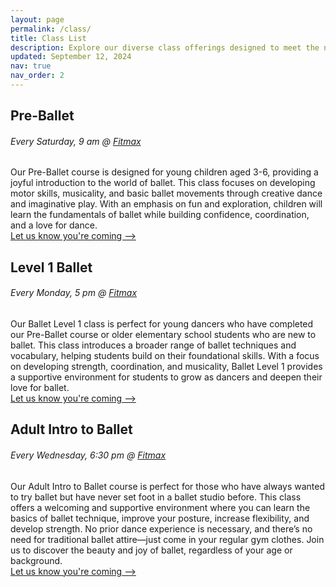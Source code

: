 ```yaml
---
layout: page
permalink: /class/
title: Class List
description: Explore our diverse class offerings designed to meet the needs of dancers of all ages and skill levels.
updated: September 12, 2024
nav: true
nav_order: 2
---
```


## Pre-Ballet
###### Every Saturday, 9 am @ [Fitmax](https://maps.app.goo.gl/JBXejqFpaZuqY8uq5)
Our Pre-Ballet course is designed for young children aged 3-6, providing a joyful introduction to the world of ballet. This class focuses on developing motor skills, musicality, and basic ballet movements through creative dance and imaginative play. With an emphasis on fun and exploration, children will learn the fundamentals of ballet while building confidence, coordination, and a love for dance.  
[Let us know you're coming ⟶](/registration)

## Level 1 Ballet 
###### Every Monday, 5 pm @ [Fitmax](https://maps.app.goo.gl/JBXejqFpaZuqY8uq5)
Our Ballet Level 1 class is perfect for young dancers who have completed our Pre-Ballet course or older elementary school students who are new to ballet. This class introduces a broader range of ballet techniques and vocabulary, helping students build on their foundational skills. With a focus on developing strength, coordination, and musicality, Ballet Level 1 provides a supportive environment for students to grow as dancers and deepen their love for ballet.  
[Let us know you're coming ⟶](/registration)

## Adult Intro to Ballet
###### Every Wednesday, 6:30 pm @ [Fitmax](https://maps.app.goo.gl/JBXejqFpaZuqY8uq5)
Our Adult Intro to Ballet course is perfect for those who have always wanted to try ballet but have never set foot in a ballet studio before. This class offers a welcoming and supportive environment where you can learn the basics of ballet technique, improve your posture, increase flexibility, and develop strength. No prior dance experience is necessary, and there’s no need for traditional ballet attire—just come in your regular gym clothes. Join us to discover the beauty and joy of ballet, regardless of your age or background.  
[Let us know you're coming ⟶](/registration)